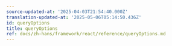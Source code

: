 ```yaml
---
source-updated-at: '2025-04-03T21:54:40.000Z'
translation-updated-at: '2025-05-06T05:14:50.436Z'
id: queryOptions
title: queryOptions
ref: docs/zh-hans/framework/react/reference/queryOptions.md
---
```

